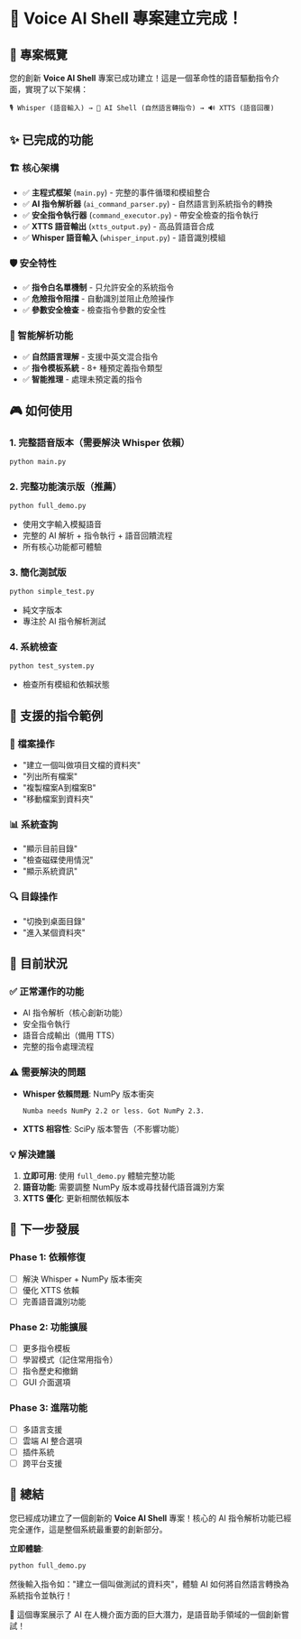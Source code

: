 # 🎉 Voice AI Shell 專案建立完成！

## 🚀 專案概覽

您的創新 **Voice AI Shell** 專案已成功建立！這是一個革命性的語音驅動指令介面，實現了以下架構：

```
🎙️ Whisper (語音輸入) → 🧠 AI Shell (自然語言轉指令) → 🔊 XTTS (語音回覆)
```

## ✨ 已完成的功能

### 🏗️ 核心架構
- ✅ **主程式框架** (`main.py`) - 完整的事件循環和模組整合
- ✅ **AI 指令解析器** (`ai_command_parser.py`) - 自然語言到系統指令的轉換
- ✅ **安全指令執行器** (`command_executor.py`) - 帶安全檢查的指令執行
- ✅ **XTTS 語音輸出** (`xtts_output.py`) - 高品質語音合成
- ✅ **Whisper 語音輸入** (`whisper_input.py`) - 語音識別模組

### 🛡️ 安全特性
- ✅ **指令白名單機制** - 只允許安全的系統指令
- ✅ **危險指令阻擋** - 自動識別並阻止危險操作
- ✅ **參數安全檢查** - 檢查指令參數的安全性

### 🎯 智能解析功能
- ✅ **自然語言理解** - 支援中英文混合指令
- ✅ **指令模板系統** - 8+ 種預定義指令類型
- ✅ **智能推理** - 處理未預定義的指令

## 🎮 如何使用

### 1. 完整語音版本（需要解決 Whisper 依賴）
```bash
python main.py
```

### 2. 完整功能演示版（推薦）
```bash
python full_demo.py
```
- 使用文字輸入模擬語音
- 完整的 AI 解析 + 指令執行 + 語音回饋流程
- 所有核心功能都可體驗

### 3. 簡化測試版
```bash
python simple_test.py
```
- 純文字版本
- 專注於 AI 指令解析測試

### 4. 系統檢查
```bash
python test_system.py
```
- 檢查所有模組和依賴狀態

## 🎯 支援的指令範例

### 📁 檔案操作
- "建立一個叫做項目文檔的資料夾"
- "列出所有檔案"
- "複製檔案A到檔案B"
- "移動檔案到資料夾"

### 📊 系統查詢
- "顯示目前目錄"
- "檢查磁碟使用情況"
- "顯示系統資訊"

### 🔍 目錄操作
- "切換到桌面目錄"
- "進入某個資料夾"

## 🔧 目前狀況

### ✅ 正常運作的功能
- AI 指令解析（核心創新功能）
- 安全指令執行
- 語音合成輸出（備用 TTS）
- 完整的指令處理流程

### ⚠️ 需要解決的問題
- **Whisper 依賴問題**: NumPy 版本衝突
  ```
  Numba needs NumPy 2.2 or less. Got NumPy 2.3.
  ```
- **XTTS 相容性**: SciPy 版本警告（不影響功能）

### 💡 解決建議
1. **立即可用**: 使用 `full_demo.py` 體驗完整功能
2. **語音功能**: 需要調整 NumPy 版本或尋找替代語音識別方案
3. **XTTS 優化**: 更新相關依賴版本

## 🚀 下一步發展

### Phase 1: 依賴修復
- [ ] 解決 Whisper + NumPy 版本衝突
- [ ] 優化 XTTS 依賴
- [ ] 完善語音識別功能

### Phase 2: 功能擴展
- [ ] 更多指令模板
- [ ] 學習模式（記住常用指令）
- [ ] 指令歷史和撤銷
- [ ] GUI 介面選項

### Phase 3: 進階功能
- [ ] 多語言支援
- [ ] 雲端 AI 整合選項
- [ ] 插件系統
- [ ] 跨平台支援

## 🎊 總結

您已經成功建立了一個創新的 **Voice AI Shell** 專案！核心的 AI 指令解析功能已經完全運作，這是整個系統最重要的創新部分。

**立即體驗**:
```bash
python full_demo.py
```

然後輸入指令如："建立一個叫做測試的資料夾"，體驗 AI 如何將自然語言轉換為系統指令並執行！

🎯 這個專案展示了 AI 在人機介面方面的巨大潛力，是語音助手領域的一個創新嘗試！
